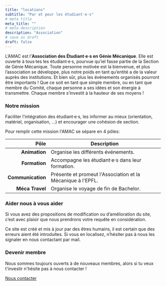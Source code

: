 ```yaml
---
title: "locations"
subtitle: "Par et pour les étudiant·e·s"
# meta title
meta_title: ""
# meta description
description: "Association"
# save as draft
draft: false        
---
```


L’AMAC est l’**Association des Étudiant·e·s en Génie Mécanique**. Elle est ouverte à tous·tes les étudiant·e·s, pourvue qu’iel fasse partie de la Section de Génie Mécanique. Toute personne motivée est la bienvenue, et plus l’association se développe, plus notre poids en tant qu’entité a de la valeur auprès des institutions. Et bien sûr, plus les événements organisés pourront être importants ! Que ce soit en tant que simple membre, ou en tant que membre du Comité, chaque personne a ses idées et son énergie à transmettre. Chaque membre s’investit à la hauteur de ses moyens !

### Notre mission

Faciliter l'intégration des étudiant·e·s, les informer au mieux (orientation, matériel, organisation, ...) et encourager une cohésion de section. 

Pour remplir cette mission l'AMAC se sépare en 4 pôles:

| Pôle | Description |
|---:|---|
| **Animation** | Organise les différents événements. |
| **Formation** | Accompagne les étudiant·e·s dans leur formation. |
| **Communication**	| Présente et promeut l'Association et la Mécanique à l'EPFL. |
| **Méca Travel** |	Organise le voyage de fin de Bachelor. |

### Aider nous à vous aider

Si vous avez des propositions de modification ou d’amélioration du site, c’est avec plaisir que nous prendrons votre requête en considération. 

Ce site est créé et mis à jour par des êtres humains, il est certain que des erreurs aient été introduites. Si vous en localisez, n’hésiter pas à nous les signaler en nous contactant par mail.

### Devenir membre

Nous sommes toujours ouverts à de nouveaux membres, alors si tu veux t'investir n'hésite pas à nous contacter !

<a class=" btn btn-primary p-1 px-3" href="mailto:amac@epfl.ch">Nous contacter</a>
